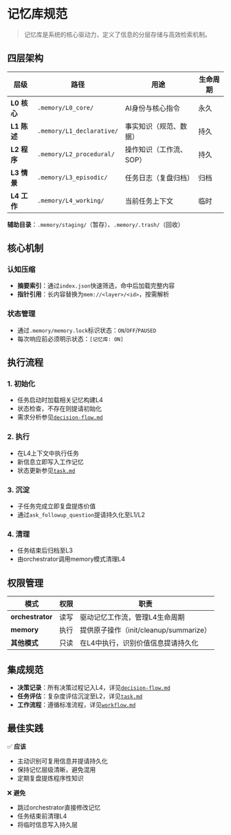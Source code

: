 # 记忆库规范

> 记忆库是系统的核心驱动力，定义了信息的分层存储与高效检索机制。

## 四层架构

| 层级 | 路径 | 用途 | 生命周期 |
|------|------|------|----------|
| **L0 核心** | `.memory/L0_core/` | AI身份与核心指令 | 永久 |
| **L1 陈述** | `.memory/L1_declarative/` | 事实知识（规范、数据） | 持久 |
| **L2 程序** | `.memory/L2_procedural/` | 操作知识（工作流、SOP） | 持久 |
| **L3 情景** | `.memory/L3_episodic/` | 任务日志（复盘归档） | 归档 |
| **L4 工作** | `.memory/L4_working/` | 当前任务上下文 | 临时 |

**辅助目录**：`.memory/staging/`（暂存）、`.memory/.trash/`（回收）

## 核心机制

### 认知压缩
- **摘要索引**：通过`index.json`快速筛选，命中后加载完整内容
- **指针引用**：长内容替换为`mem://<layer>/<id>`，按需解析

### 状态管理
- 通过`.memory/memory.lock`标识状态：`ON`/`OFF`/`PAUSED`
- 每次响应前必须明示状态：`[记忆库: ON]`

## 执行流程

### 1. 初始化
- 任务启动时加载相关记忆构建L4
- 状态检查，不存在则提请初始化
- 需求分析参见[`decision-flow.md`](./decision-flow.md)

### 2. 执行
- 在L4上下文中执行任务
- 新信息立即写入工作记忆
- 状态更新参见[`task.md`](./task.md#状态追踪)

### 3. 沉淀
- 子任务完成立即复盘提炼价值
- 通过`ask_followup_question`提请持久化至L1/L2

### 4. 清理
- 任务结束后归档至L3
- 由orchestrator调用memory模式清理L4

## 权限管理

| 模式 | 权限 | 职责 |
|------|------|------|
| **orchestrator** | 读写 | 驱动记忆工作流，管理L4生命周期 |
| **memory** | 执行 | 提供原子操作（init/cleanup/summarize） |
| **其他模式** | 只读 | 在L4中执行，识别价值信息提请持久化 |

## 集成规范

- **决策记录**：所有决策过程记入L4，详见[`decision-flow.md`](./decision-flow.md)
- **任务评估**：复杂度评估沉淀至L2，详见[`task.md`](./task.md#任务复杂度评估)
- **工作流程**：遵循标准流程，详见[`workflow.md`](./workflow.md)

## 最佳实践

✅ **应该**
- 主动识别可复用信息并提请持久化
- 保持记忆层级清晰，避免混用
- 定期复盘提炼程序性知识

❌ **避免**
- 跳过orchestrator直接修改记忆
- 任务结束前清理L4
- 将临时信息写入持久层